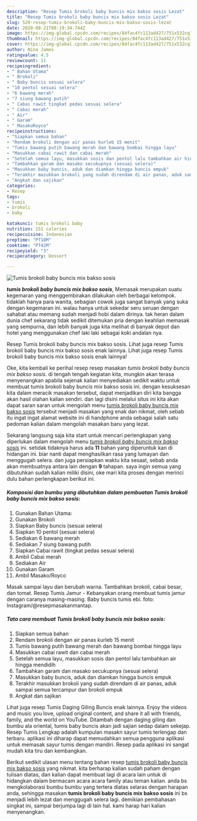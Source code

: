 ```yaml
---
description: "Resep Tumis brokoli baby buncis mix bakso sosis Lezat"
title: "Resep Tumis brokoli baby buncis mix bakso sosis Lezat"
slug: 529-resep-tumis-brokoli-baby-buncis-mix-bakso-sosis-lezat
date: 2020-08-21T08:19:34.744Z
image: https://img-global.cpcdn.com/recipes/84fac4fc113ad427/751x532cq70/tumis-brokoli-baby-buncis-mix-bakso-sosis-foto-resep-utama.jpg
thumbnail: https://img-global.cpcdn.com/recipes/84fac4fc113ad427/751x532cq70/tumis-brokoli-baby-buncis-mix-bakso-sosis-foto-resep-utama.jpg
cover: https://img-global.cpcdn.com/recipes/84fac4fc113ad427/751x532cq70/tumis-brokoli-baby-buncis-mix-bakso-sosis-foto-resep-utama.jpg
author: Nina James
ratingvalue: 4.5
reviewcount: 11
recipeingredient:
- " Bahan Utama"
- " Brokoli"
- " Baby buncis sesuai selera"
- "10 pentol sesuai selera"
- "6 bawang merah"
- "7 siung bawang putih"
- " Cabai rawit tingkat pedas sesuai selera"
- " Cabai merah"
- " Air"
- " Garam"
- " MasakoRoyco"
recipeinstructions:
- "Siapkan semua bahan"
- "Rendam brokoli dengan air panas kurleb 15 menit"
- "Tumis bawang putih bawang merah dan bawang bombai hingga layu"
- "Masukkan cabai rawit dan cabai merah"
- "Setelah semua layu, masukkan sosis dan pentol lalu tambahkan air hingga mendidih"
- "Tambahkan garam dan masako secukupnya (sesuai selera)"
- "Masukkan baby buncis, aduk dan diamkan hingga buncis empuk"
- "Terakhir masukkan brokoli yang sudah direndam di air panas, aduk sampai semua tercampur dan brokoli empuk"
- "Angkat dan sajikan"
categories:
- Resep
tags:
- tumis
- brokoli
- baby

katakunci: tumis brokoli baby 
nutrition: 151 calories
recipecuisine: Indonesian
preptime: "PT18M"
cooktime: "PT42M"
recipeyield: "3"
recipecategory: Dessert

---
```



![Tumis brokoli baby buncis mix bakso sosis](https://img-global.cpcdn.com/recipes/84fac4fc113ad427/751x532cq70/tumis-brokoli-baby-buncis-mix-bakso-sosis-foto-resep-utama.jpg)

<b><i>tumis brokoli baby buncis mix bakso sosis</i></b>, Memasak merupakan suatu kegemaran yang menggembirakan dilakukan oleh berbagai kelompok. tidaklah hanya para wanita, sebagian cowok juga sangat banyak yang suka dengan kegemaran ini. walau hanya untuk sekedar seru seruan dengan sahabat atau memang sudah menjadi hobi dalam dirinya. tak heran dalam dunia chef sekarang tidak sedikit ditemukan pria dengan keahlian memasak yang sempurna, dan lebih banyak juga kita melihat di banyak depot dan hotel yang menggunakan chef laki laki sebagai koki andalan nya.

Resep Tumis brokoli baby buncis mix bakso sosis. Lihat juga resep Tumis brokoli baby buncis mix bakso sosis enak lainnya. Lihat juga resep Tumis brokoli baby buncis mix bakso sosis enak lainnya!

Oke, kita kembali ke perihal resep resep masakan <i>tumis brokoli baby buncis mix bakso sosis</i>. di tengah tengah kegiatan kita, mungkin akan terasa menyenangkan apabila sejenak kalian menyediakan sedikit waktu untuk membuat tumis brokoli baby buncis mix bakso sosis ini. dengan kesuksesan kita dalam meracik masakan tersebut, dapat menjadikan diri kita bangga akan hasil olahan kalian sendiri. dan lagi disini melalui situs ini kita akan dapat saran saran untuk mengolah menu <u>tumis brokoli baby buncis mix bakso sosis</u> tersebut menjadi masakan yang enak dan nikmat, oleh sebab itu ingat ingat alamat website ini di handphone anda sebagai salah satu pedoman kalian dalam mengolah masakan baru yang lezat.


Sekarang langsung saja kita start untuk mencari perlengkapan yang diperlukan dalam mengolah menu <u><i>tumis brokoli baby buncis mix bakso sosis</i></u> ini. setidak tidaknya harus ada <b>11</b> bahan yang diperuntuk kan di hidangan ini. biar nanti dapat menghasilkan rasa yang lumayan dan menggugah selera. dan juga persiapkan waktu kita sesaat, sebab anda akan membuatnya antara lain dengan <b>9</b> tahapan. saya ingin semua yang dibutuhkan sudah kalian miliki disini, oke mari kita proses dengan merinci dulu bahan perlengkapan berikut ini.

<!--inarticleads1-->

##### Komposisi dan bumbu yang dibutuhkan dalam pembuatan Tumis brokoli baby buncis mix bakso sosis:

1. Gunakan  Bahan Utama:
1. Gunakan  Brokoli
1. Siapkan  Baby buncis (sesuai selera)
1. Siapkan 10 pentol (sesuai selera)
1. Sediakan 6 bawang merah
1. Sediakan 7 siung bawang putih
1. Siapkan  Cabai rawit (tingkat pedas sesuai selera)
1. Ambil  Cabai merah
1. Sediakan  Air
1. Gunakan  Garam
1. Ambil  Masako/Royco


Masak sampai layu dan berubah warna. Tambahkan brokoli, cabai besar, dan tomat. Resep Tumis Jamur - Kebanyakan orang membuat tumis jamur dengan caranya masing-masing. Baby buncis tumis ebi. foto: Instagram/@resepmasakanmantap. 

<!--inarticleads2-->

##### Tata cara membuat Tumis brokoli baby buncis mix bakso sosis:

1. Siapkan semua bahan
1. Rendam brokoli dengan air panas kurleb 15 menit
1. Tumis bawang putih bawang merah dan bawang bombai hingga layu
1. Masukkan cabai rawit dan cabai merah
1. Setelah semua layu, masukkan sosis dan pentol lalu tambahkan air hingga mendidih
1. Tambahkan garam dan masako secukupnya (sesuai selera)
1. Masukkan baby buncis, aduk dan diamkan hingga buncis empuk
1. Terakhir masukkan brokoli yang sudah direndam di air panas, aduk sampai semua tercampur dan brokoli empuk
1. Angkat dan sajikan


Lihat juga resep Tumis Daging Giling Buncis enak lainnya. Enjoy the videos and music you love, upload original content, and share it all with friends, family, and the world on YouTube. Ditambah dengan daging giling dan bumbu ala oriental, tumis baby buncis akan jadi sajian sedap dalam sekejap. Resep Tumis Lengkap adalah kumpulan masakn sayur tumis terlengap dan terbaru. aplikasi ini diharap dapat memudahkan semua pengguna aplikasi untuk memasak sayur tumis dengan mandiri. Resep pada aplikasi ini sangat mudah kita tiru dan kembangkan. 

Berikut sedikit ulasan menu tentang bahan resep <u>tumis brokoli baby buncis mix bakso sosis</u> yang nikmat. kita berharap kalian sudah paham dengan tulisan diatas, dan kalian dapat membuat lagi di acara lain untuk di hidangkan dalam bermacam acara acara family atau teman kalian. anda bs mengkolaborasi bumbu bumbu yang tertera diatas selaras dengan harapan anda, sehingga masakan <b>tumis brokoli baby buncis mix bakso sosis</b> ini bs menjadi lebih lezat dan menggugah selera lagi. demikian pembahasan singkat ini, sampai berjumpa lagi di lain hal. kami harap hari kalian menyenangkan.
